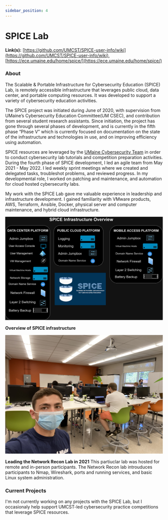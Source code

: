 ```yaml
---
sidebar_position: 4
---
```


# SPICE Lab
**Link(s):** [https://github.com/UMCST/SPICE-user-info/wiki](https://github.com/UMCST/SPICE-user-info/wiki), [https://ece.umaine.edu/home/spice/](https://ece.umaine.edu/home/spice/)

### About 


The Scalable & Portable Infrastructure for Cybersecurity Education (SPICE) Lab, is remotely accessible infrastructure that leverages public cloud, data center, and portable computing resources. It was developed to support a variety of cybersecurity education activities.

The SPICE project was initiated during June of 2020, with supervision from UMaine’s Cybersecurity Education Committee(UM CSEC), and contribution from several student research assistants. Since initiation, the project has gone through several phases of development, and is currently in the fifth phase “Phase V” which is currently focused on documentation on the state of the infrastructure and technologies in use, and on improving efficiency using automation.


SPICE resources are leveraged by the [UMaine Cybersecurity Team](umcst.maine.edu) in order to conduct cybersecurity lab tutorials and competition preparation activities. During the fourth phase of SPICE development, I led an agile team from May 2021 - May 2022. I led weekly sprint meetings where we created and delegated tasks, troubleshot problems, and reviewed progress. In my developmental role, I worked on patching and maintenance, and automation for cloud hosted cybersecurity labs. 

My work with the SPICE Lab gave me valuable experience in leadership and infrastructure development. I gained familiarity with VMware products, AWS, Terraform, Ansible, Docker, physical server and computer maintenance, and hybrid cloud infrastructure.  

  
   
    
![SPICE Overview](./img/SPICEinfra.jpg)

**Overview of SPICE infrastructure**


 
  
   
![Network Recon Lab](./img/IMG_6787.jpg) 
 
  

**Leading the Network Recon Lab in 2021**
This partiuclar lab was hosted for remote and in-person participants. The Network Recon lab introuduces participants to Nmap, Wireshark, ports and running services, and basic Linux system administration. 

 
### Current Projects
I'm not currently working on any projects with the SPICE Lab, but I occasionaly help support UMCST-led cybersecurity practice competitions that leverage SPICE resources. 